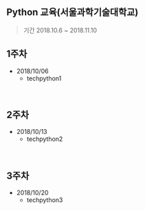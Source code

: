 ## Python 교육(서울과학기술대학교)

> 기간 2018.10.6 ~ 2018.11.10

## 1주차
* 2018/10/06
    - techpython1

<br>

## 2주차
* 2018/10/13
    - techpython2

<br>


## 3주차
* 2018/10/20
    - techpython3

<br>
